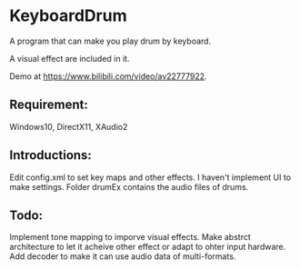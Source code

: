 # KeyboardDrum


A program that can make you play drum by keyboard.

A visual effect are included in it.

Demo at https://www.bilibili.com/video/av22777922. 

## Requirement:

Windows10, DirectX11, XAudio2

## Introductions:

Edit config.xml to set key maps and other effects. I haven't implement UI to make settings.
Folder drumEx contains the audio files of drums.

## Todo:

Implement tone mapping to imporve visual effects.
Make abstrct architecture to let it acheive other effect or adapt to ohter input hardware.
Add decoder to make it can use audio data of multi-formats.
